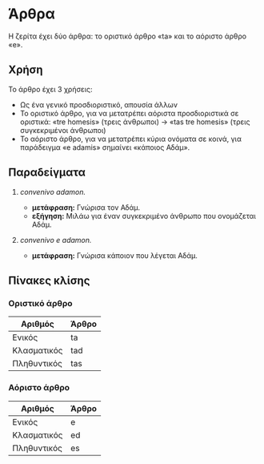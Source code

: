 # Άρθρα

Η ζερίτα έχει δύο άρθρα: το οριστικό άρθρο «ta» και το αόριστο άρθρο «e».

## Χρήση

Το άρθρο έχει 3 χρήσεις:

- Ως ένα γενικό προσδιοριστικό, απουσία άλλων
- Το οριστικό άρθρο, για να μετατρέπει αόριστα προσδιοριστικά σε οριστικά: «tre homesis» (τρεις άνθρωποι) -> «tas tre homesis» (τρεις συγκεκριμένοι άνθρωποι)
- Το αόριστο άρθρο, για να μετατρέπει κύρια ονόματα σε κοινά, για παράδειγμα «e adamis» σημαίνει «κάποιος Αδάμ».

## Παραδείγματα

1.  _convenivo adamon._

    - **μετάφραση:** Γνώρισα τον Αδάμ.
    - **εξήγηση:** Μιλάω για έναν συγκεκριμένο άνθρωπο που ονομάζεται Αδάμ.

1.  _convenivo e adamon._

    - **μετάφραση:** Γνώρισα κάποιον που λέγεται Αδάμ.

## Πίνακες κλίσης

### Οριστικό άρθρο

| Αριθμός     | Άρθρο |
| ----------- | ----- |
| Ενικός      | ta    |
| Κλασματικός | tad   |
| Πληθυντικός | tas   |

### Αόριστο άρθρο

| Αριθμός     | Άρθρο |
| ----------- | ----- |
| Ενικός      | e     |
| Κλασματικός | ed    |
| Πληθυντικός | es    |
